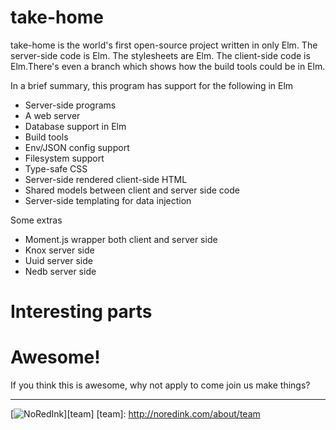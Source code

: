 # take-home

take-home is the world's first open-source project written in only Elm. The server-side code is Elm. The stylesheets are Elm. The client-side code is Elm.There's even a branch which shows how the build tools could be in Elm.

In a brief summary, this program has support for the following in Elm

- Server-side programs
- A web server
- Database support in Elm
- Build tools
- Env/JSON config support
- Filesystem support
- Type-safe CSS
- Server-side rendered client-side HTML
- Shared models between client and server side code
- Server-side templating for data injection

Some extras

- Moment.js wrapper both client and server side
- Knox server side
- Uuid server side
- Nedb server side


# Interesting parts




# Awesome!

If you think this is awesome, why not apply to come join us make things?

---
[![NoRedInk](https://cloud.githubusercontent.com/assets/1094080/9069346/99522418-3a9d-11e5-8175-1c2bfd7a2ffe.png)][team]
[team]: http://noredink.com/about/team
